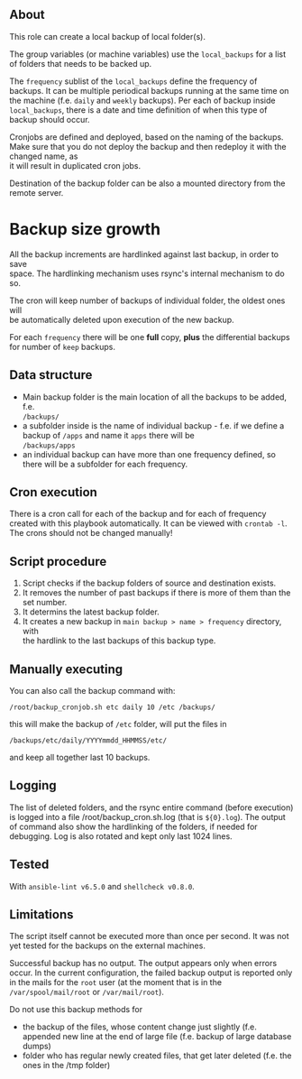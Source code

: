 ## About

This role can create a local backup of local folder(s).

The group variables (or machine variables) use the `local_backups` for a list of
folders that needs to be backed up.

The `frequency` sublist of the `local_backups` define the frequency of backups. It can
be multiple periodical backups running at the same time on the machine (f.e. `daily`
and `weekly` backups). Per each of backup inside `local_backups`, there is a date
and time definition of when this type of backup should occur.

Cronjobs are defined and deployed, based on the naming of the backups. Make sure
that you do not deploy the backup and then redeploy it with the changed name, as  
it will result in duplicated cron jobs.

Destination of the backup folder can be also a mounted directory from the remote
server.

# Backup size growth

All the backup increments are hardlinked against last backup, in order to save  
space. The hardlinking mechanism uses rsync's internal mechanism to do so.

The cron will keep number of backups of individual folder, the oldest ones will  
be automatically deleted upon execution of the new backup.

For each `frequency` there will be one **full** copy, **plus** the differential
backups for number of `keep` backups.

## Data structure

*   Main backup folder is the main location of all the backups to be added, f.e.  
    `/backups/`
*   a subfolder inside is the name of individual backup - f.e. if we define a  
    backup of `/apps` and name it `apps` there will be  
    `/backups/apps`
*   an individual backup can have more than one frequency defined, so there will
    be a subfolder for each frequency.

## Cron execution

There is a cron call for each of the backup and for each of frequency created with
this playbook automatically. It can be viewed with `crontab -l`. The crons should
not be changed manually!

## Script procedure

1.  Script checks if the backup folders of source and destination exists.
2.  It removes the number of past backups if there is more of them than the set number.
3.  It determins the latest backup folder.
4.  It creates a new backup in `main backup > name > frequency` directory, with  
    the hardlink to the last backups of this backup type.

## Manually executing

You can also call the backup command with:

`/root/backup_cronjob.sh etc daily 10 /etc /backups/`

this will make the backup of `/etc` folder, will put the files in

`/backups/etc/daily/YYYYmmdd_HHMMSS/etc/`

and keep all together last 10 backups.

## Logging

The list of deleted folders, and the rsync entire command (before execution) is
logged into a file /root/backup_cron.sh.log (that is `${0}.log`).
The output of command also show the hardlinking of the folders, if needed for
debugging.
Log is also rotated and kept only last 1024 lines.

## Tested

With `ansible-lint v6.5.0` and `shellcheck v0.8.0`.

## Limitations

The script itself cannot be executed more than once per second. It was not yet
tested for the backups on the external machines.

Successful backup has no output. The output appears only when errors occur. In
the current configuration, the failed backup output is reported only in the mails
for the `root` user (at the moment that is in the `/var/spool/mail/root` or
`/var/mail/root`).

Do not use this backup methods for

  - the backup of the files, whose content change just slightly (f.e. appended
    new line at the end of large file (f.e. backup of large database dumps)
  - folder who has regular newly created files, that get later deleted (f.e. the
    ones in the /tmp folder)
